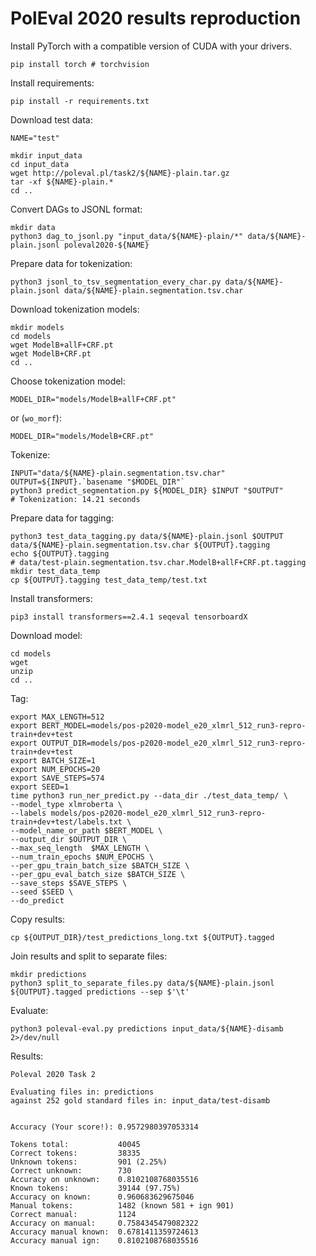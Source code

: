 
# PolEval 2020 results reproduction

Install PyTorch with a compatible version of CUDA with your drivers.
```commandline
pip install torch # torchvision
```
Install requirements:
```commandline
pip install -r requirements.txt
```
Download test data:
```commandline
NAME="test"

mkdir input_data
cd input_data
wget http://poleval.pl/task2/${NAME}-plain.tar.gz
tar -xf ${NAME}-plain.*
cd ..
```
Convert DAGs to JSONL format:
```commandline
mkdir data
python3 dag_to_jsonl.py "input_data/${NAME}-plain/*" data/${NAME}-plain.jsonl poleval2020-${NAME}
```
Prepare data for tokenization:
```commandline
python3 jsonl_to_tsv_segmentation_every_char.py data/${NAME}-plain.jsonl data/${NAME}-plain.segmentation.tsv.char
```
Download tokenization models:
```commandline
mkdir models
cd models
wget ModelB+allF+CRF.pt
wget ModelB+CRF.pt
cd ..
```
Choose tokenization model:
```commandline
MODEL_DIR="models/ModelB+allF+CRF.pt"
```
or (`wo_morf`):
```commandline
MODEL_DIR="models/ModelB+CRF.pt"
```
Tokenize:
```commandline
INPUT="data/${NAME}-plain.segmentation.tsv.char"
OUTPUT=${INPUT}.`basename "$MODEL_DIR"`
python3 predict_segmentation.py ${MODEL_DIR} $INPUT "$OUTPUT"
# Tokenization: 14.21 seconds
```

Prepare data for tagging:
```commandline
python3 test_data_tagging.py data/${NAME}-plain.jsonl $OUTPUT data/${NAME}-plain.segmentation.tsv.char ${OUTPUT}.tagging
echo ${OUTPUT}.tagging
# data/test-plain.segmentation.tsv.char.ModelB+allF+CRF.pt.tagging
mkdir test_data_temp
cp ${OUTPUT}.tagging test_data_temp/test.txt
```

Install transformers:
```commandline
pip3 install transformers==2.4.1 seqeval tensorboardX
```

Download model:
```commandline
cd models
wget 
unzip
cd ..
```

Tag:
```commandline
export MAX_LENGTH=512
export BERT_MODEL=models/pos-p2020-model_e20_xlmrl_512_run3-repro-train+dev+test
export OUTPUT_DIR=models/pos-p2020-model_e20_xlmrl_512_run3-repro-train+dev+test
export BATCH_SIZE=1
export NUM_EPOCHS=20
export SAVE_STEPS=574
export SEED=1
time python3 run_ner_predict.py --data_dir ./test_data_temp/ \
--model_type xlmroberta \
--labels models/pos-p2020-model_e20_xlmrl_512_run3-repro-train+dev+test/labels.txt \
--model_name_or_path $BERT_MODEL \
--output_dir $OUTPUT_DIR \
--max_seq_length  $MAX_LENGTH \
--num_train_epochs $NUM_EPOCHS \
--per_gpu_train_batch_size $BATCH_SIZE \
--per_gpu_eval_batch_size $BATCH_SIZE \
--save_steps $SAVE_STEPS \
--seed $SEED \
--do_predict 
```

Copy results:
```commandline
cp ${OUTPUT_DIR}/test_predictions_long.txt ${OUTPUT}.tagged
```

Join results and split to separate files:
```commandline
mkdir predictions
python3 split_to_separate_files.py data/${NAME}-plain.jsonl ${OUTPUT}.tagged predictions --sep $'\t'
```
Evaluate:
```commandline
python3 poleval-eval.py predictions input_data/${NAME}-disamb 2>/dev/null
```
Results:
```
Poleval 2020 Task 2

Evaluating files in: predictions
against 252 gold standard files in: input_data/test-disamb


Accuracy (Your score!): 0.9572980397053314

Tokens total:           40045
Correct tokens:         38335
Unknown tokens:         901 (2.25%)
Correct unknown:        730
Accuracy on unknown:    0.8102108768035516
Known tokens:           39144 (97.75%)
Accuracy on known:      0.960683629675046
Manual tokens:          1482 (known 581 + ign 901)
Correct manual:         1124
Accuracy on manual:     0.7584345479082322
Accuracy manual known:  0.6781411359724613
Accuracy manual ign:    0.8102108768035516
```